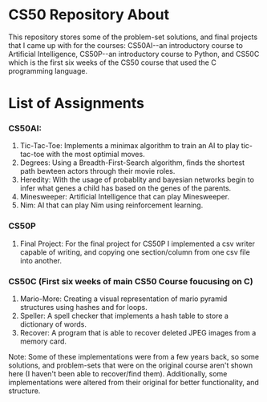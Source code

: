 # CS50 Repository About

This repository stores some of the problem-set solutions, and final projects that I came up with for the courses: CS50AI--an introductory course to Artificial Intelligence, CS50P--an introductory course to Python, and CS50C which is the first six weeks of the CS50 course that used the C programming language.

# List of Assignments

### CS50AI:

1. Tic-Tac-Toe: Implements a minimax algorithm to train an AI to play tic-tac-toe with the most optimial moves.
2. Degrees: Using a Breadth-First-Search algorithm, finds the shortest path bewteen actors through their movie roles.
3. Heredity: With the usage of probablity and bayesian networks begin to infer what genes a child has based on the genes of the parents.
4. Minesweeper: Artificial Intelligence that can play Minesweeper.
5. Nim: AI that can play Nim using reinforcement learning.

### CS50P

1. Final Project: For the final project for CS50P I implemented a csv writer capable of writing, and copying one section/column from one csv file into another.

### CS50C (First six weeks of main CS50 Course foucusing on C)

1. Mario-More: Creating a visual representation of mario pyramid structures using hashes and for loops.
2. Speller: A spell checker that implements a hash table to store a dictionary of words.
3. Recover: A program that is able to recover deleted JPEG images from a memory card.

Note: Some of these implementations were from a few years back, so some solutions, and problem-sets that were on the original course aren't shown here (I haven't been able to recover/find them). Additionally, some implementations were altered from their original for better functionality, and structure.

